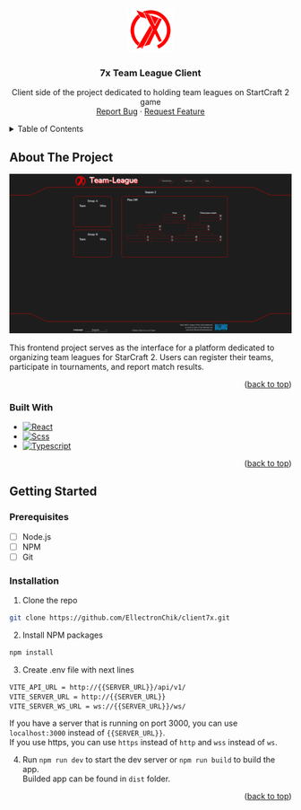 <a name="readme-top"></a>

<!-- PROJECT LOGO -->
<br />
<div align="center">
  <a href="https://github.com/othneildrew/Best-README-Template">
    <img src="public/assets/favicon.svg" alt="Logo" width="80" height="80">
  </a>

  <h3 align="center">7x Team League Client</h3>

  <p align="center">
    Client side of the project dedicated to holding team leagues on StartCraft 2 game
    <br />
    <a href="https://github.com/EllectronChik/client7x/issues">Report Bug</a>
    ·
    <a href="https://github.com/EllectronChik/client7x/issues">Request Feature</a>
  </p>
</div>



<!-- TABLE OF CONTENTS -->
<details>
  <summary>Table of Contents</summary>
  <ol>
    <li>
      <a href="#about-the-project">About The Project</a>
      <ul>
        <li><a href="#built-with">Built With</a></li>
      </ul>
    </li>
    <li>
      <a href="#getting-started">Getting Started</a>
      <ul>
        <li><a href="#prerequisites">Prerequisites</a></li>
        <li><a href="#installation">Installation</a></li>
      </ul>
    </li>
  </ol>
</details>



<!-- ABOUT THE PROJECT -->
## About The Project

![Product Name Screen Shot][product-screenshot]

This frontend project serves as the interface for a platform dedicated to organizing team leagues for StarCraft 2. Users can register their teams, participate in tournaments, and report match results.

<p align="right">(<a href="#readme-top">back to top</a>)</p>



### Built With

* [![React][React.js]][React-url]
* [![Scss][Sass]][Sass-url]
* [![Typescript][Typescript]][Typescript-url]


<p align="right">(<a href="#readme-top">back to top</a>)</p>



<!-- GETTING STARTED -->
## Getting Started

### Prerequisites

- [ ] Node.js
- [ ] NPM
- [ ] Git

### Installation

1. Clone the repo
  ```sh
  git clone https://github.com/EllectronChik/client7x.git
  ```
2. Install NPM packages
  ```sh
  npm install
  ```
3. Create .env file with next lines
  ```sh
  VITE_API_URL = http://{{SERVER_URL}}/api/v1/
  VITE_SERVER_URL = http://{{SERVER_URL}}
  VITE_SERVER_WS_URL = ws://{{SERVER_URL}}/ws/
  ```
  If you have a server that is running on port 3000, you can use `localhost:3000` instead of `{{SERVER_URL}}`. <br/>
  If you use https, you can use `https` instead of `http` and `wss` instead of `ws`.

4. Run `npm run dev` to start the dev server or `npm run build` to build the app. <br/>
  Builded app can be found in `dist` folder.

<p align="right">(<a href="#readme-top">back to top</a>)</p>

<!-- MARKDOWN LINKS & IMAGES -->
<!-- https://www.markdownguide.org/basic-syntax/#reference-style-links -->
[product-screenshot]: readmeMedia/screen.png
[React.js]: https://img.shields.io/badge/React-20232A?style=for-the-badge&logo=react&logoColor=61DAFB
[React-url]: https://reactjs.org/
[Sass]: https://img.shields.io/badge/Sass-CC6699?style=for-the-badge&logo=sass&logoColor=white
[Sass-url]: https://sass-lang.com
[Typescript]: https://img.shields.io/badge/Typescript-3178C6?style=for-the-badge&logo=typescript&logoColor=white
[Typescript-url]: https://www.typescriptlang.org